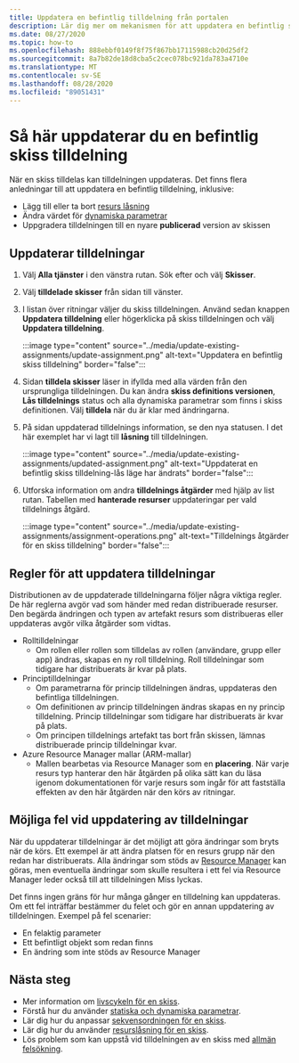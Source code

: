 ```yaml
---
title: Uppdatera en befintlig tilldelning från portalen
description: Lär dig mer om mekanismen för att uppdatera en befintlig skiss tilldelning från portalen i Azure-ritningar.
ms.date: 08/27/2020
ms.topic: how-to
ms.openlocfilehash: 888ebbf0149f8f75f867bb17115988cb20d25df2
ms.sourcegitcommit: 8a7b82de18d8cba5c2cec078bc921da783a4710e
ms.translationtype: MT
ms.contentlocale: sv-SE
ms.lasthandoff: 08/28/2020
ms.locfileid: "89051431"
---
```

# <a name="how-to-update-an-existing-blueprint-assignment"></a>Så här uppdaterar du en befintlig skiss tilldelning

När en skiss tilldelas kan tilldelningen uppdateras. Det finns flera anledningar till att uppdatera en befintlig tilldelning, inklusive:

- Lägg till eller ta bort [resurs låsning](../concepts/resource-locking.md)
- Ändra värdet för [dynamiska parametrar](../concepts/parameters.md#dynamic-parameters)
- Uppgradera tilldelningen till en nyare **publicerad** version av skissen

## <a name="updating-assignments"></a>Uppdaterar tilldelningar

1. Välj **Alla tjänster** i den vänstra rutan. Sök efter och välj **Skisser**.

1. Välj **tilldelade skisser** från sidan till vänster.

1. I listan över ritningar väljer du skiss tilldelningen. Använd sedan knappen **Uppdatera tilldelning** eller högerklicka på skiss tilldelningen och välj **Uppdatera tilldelning**.

   :::image type="content" source="../media/update-existing-assignments/update-assignment.png" alt-text="Uppdatera en befintlig skiss tilldelning" border="false":::

1. Sidan **tilldela skisser** läser in ifyllda med alla värden från den ursprungliga tilldelningen. Du kan ändra **skiss definitions versionen**, **Lås tilldelnings** status och alla dynamiska parametrar som finns i skiss definitionen. Välj **tilldela** när du är klar med ändringarna.

1. På sidan uppdaterad tilldelnings information, se den nya statusen. I det här exemplet har vi lagt till **låsning** till tilldelningen.

   :::image type="content" source="../media/update-existing-assignments/updated-assignment.png" alt-text="Uppdaterat en befintlig skiss tilldelning-lås läge har ändrats" border="false":::

1. Utforska information om andra **tilldelnings åtgärder** med hjälp av list rutan. Tabellen med **hanterade resurser** uppdateringar per vald tilldelnings åtgärd.

   :::image type="content" source="../media/update-existing-assignments/assignment-operations.png" alt-text="Tilldelnings åtgärder för en skiss tilldelning" border="false":::

## <a name="rules-for-updating-assignments"></a>Regler för att uppdatera tilldelningar

Distributionen av de uppdaterade tilldelningarna följer några viktiga regler. De här reglerna avgör vad som händer med redan distribuerade resurser. Den begärda ändringen och typen av artefakt resurs som distribueras eller uppdateras avgör vilka åtgärder som vidtas.

- Rolltilldelningar
  - Om rollen eller rollen som tilldelas av rollen (användare, grupp eller app) ändras, skapas en ny roll tilldelning. Roll tilldelningar som tidigare har distribuerats är kvar på plats.
- Principtilldelningar
  - Om parametrarna för princip tilldelningen ändras, uppdateras den befintliga tilldelningen.
  - Om definitionen av princip tilldelningen ändras skapas en ny princip tilldelning.
    Princip tilldelningar som tidigare har distribuerats är kvar på plats.
  - Om principen tilldelnings artefakt tas bort från skissen, lämnas distribuerade princip tilldelningar kvar.
- Azure Resource Manager mallar (ARM-mallar)
  - Mallen bearbetas via Resource Manager som en **placering**. När varje resurs typ hanterar den här åtgärden på olika sätt kan du läsa igenom dokumentationen för varje resurs som ingår för att fastställa effekten av den här åtgärden när den körs av ritningar.

## <a name="possible-errors-on-updating-assignments"></a>Möjliga fel vid uppdatering av tilldelningar

När du uppdaterar tilldelningar är det möjligt att göra ändringar som bryts när de körs. Ett exempel är att ändra platsen för en resurs grupp när den redan har distribuerats. Alla ändringar som stöds av [Resource Manager](../../../azure-resource-manager/management/overview.md) kan göras, men eventuella ändringar som skulle resultera i ett fel via Resource Manager leder också till att tilldelningen Miss lyckas.

Det finns ingen gräns för hur många gånger en tilldelning kan uppdateras. Om ett fel inträffar bestämmer du felet och gör en annan uppdatering av tilldelningen.  Exempel på fel scenarier:

- En felaktig parameter
- Ett befintligt objekt som redan finns
- En ändring som inte stöds av Resource Manager

## <a name="next-steps"></a>Nästa steg

- Mer information om [livscykeln för en skiss](../concepts/lifecycle.md).
- Förstå hur du använder [statiska och dynamiska parametrar](../concepts/parameters.md).
- Lär dig hur du anpassar [sekvensordningen för en skiss](../concepts/sequencing-order.md).
- Lär dig hur du använder [resurslåsning för en skiss](../concepts/resource-locking.md).
- Lös problem som kan uppstå vid tilldelningen av en skiss med [allmän felsökning](../troubleshoot/general.md).